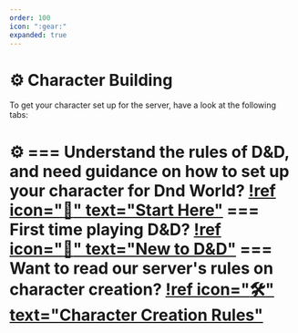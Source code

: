 ```yaml
---
order: 100
icon: ":gear:"
expanded: true
---
```


<style>
h1:before { content: "⚙️ " }
</style> 


# Character Building

To get your character set up for the server, have a look at the following tabs:

=== Understand the rules of D&D, and need guidance on how to set up your character for Dnd World?
[!ref icon=":wave:" text="Start Here"](start-here.md)
=== First time playing D&D?
[!ref icon=":beginner:" text="New to D&D"](new-to-dnd.md)
=== Want to read our server's rules on character creation?
[!ref icon=":hammer_and_wrench:" text="Character Creation Rules"](cc-rules.md)
===
